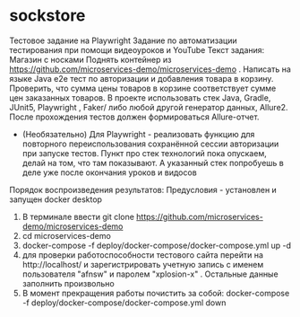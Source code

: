 # sockstore
Тестовое задание на Playwright 
Задание по автоматизации тестирования при помощи видеоуроков и YouTube
Текст задания:
Магазин с носками
Поднять контейнер из https://github.com/microservices-demo/microservices-demo .
Написать на языке Java e2e тест по авторизации и добавления товара в корзину.
Проверить, что сумма цены товаров в корзине соответствует сумме цен заказанных товаров.
В проекте использовать стек Java, Gradle, JUnit5, Playwright , Faker/ либо любой другой генератор данных, Allure2.
После прохождения тестов должен формироваться Allure-отчет.
* (Необязательно) Для Playwright - реализовать функцию для повторного переиспользования сохранённой сессии авторизации при запуске тестов.
Пункт про стек технологий пока опускаем, делай на том, что там показывают. А указанный стек попробуешь в деле уже после окончания уроков и видосов

Порядок воспроизведения результатов:
Предусловия - установлен и запущен docker desktop
1. В терминале ввести git clone https://github.com/microservices-demo/microservices-demo
2. cd microservices-demo
3. docker-compose -f deploy/docker-compose/docker-compose.yml up -d
4. для проверки работоспособности тестового сайта перейти на  http://localhost/ и зарегистрировать учетную запись с именем пользователя "afnsw" и паролем "xplosion-x" . Остальные данные заполнить произвольно
5. В момент прекращения работы почистить за собой:  docker-compose -f deploy/docker-compose/docker-compose.yml down
